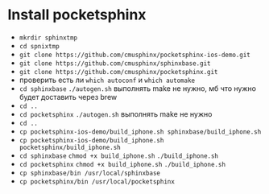 Install pocketsphinx
====================

* `mkrdir sphinxtmp`
* `cd spnixtmp`
* `git clone https://github.com/cmusphinx/pocketsphinx-ios-demo.git`
* `git clone https://github.com/cmusphinx/sphinxbase.git`
* `git clone https://github.com/cmusphinx/pocketsphinx.git`
* проверить есть ли `which autoconf` и `which automake`
* `cd sphinxbase` `./autogen.sh` выполнять make не нужно, мб что нужно будет доставить через brew
* `cd ..`
* `cd pocketsphinx` `./autogen.sh` выполнять make не нужно
* `cd ..`
* `cp pocketsphinx-ios-demo/build_iphone.sh sphinxbase/build_iphone.sh`
* `cp pocketsphinx-ios-demo/build_iphone.sh pocketsphinx/build_iphone.sh`
* `cd sphinxbase` `chmod +x build_iphone.sh` `./build_iphone.sh`
* `cd pocketsphinx` `chmod +x build_iphone.sh` `./build_iphone.sh`
* `cp sphinxbase/bin /usr/local/sphinxbase`
* `cp pocketsphinx/bin /usr/local/pocketsphinx`